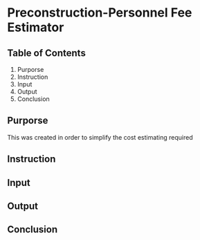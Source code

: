 # Preconstruction-Personnel Fee Estimator
## Table of Contents
1. Purporse
2. Instruction 
3. Input
4. Output
5. Conclusion 
## Purporse
This was created in order to simplify the cost estimating required 
## Instruction
## Input
## Output
## Conclusion


